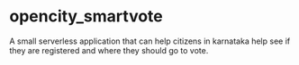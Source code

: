 # opencity_smartvote
A small serverless application that can help citizens in karnataka help see if they are registered and where they should go to vote.
